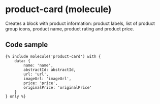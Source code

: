 # product-card (molecule)

Creates a block with product information: product labels, list of product group icons, product name, product rating and product price.

## Code sample

```
{% include molecule('product-card') with {
    data: {
        name: 'name',
        abstractId: abstractId,
        url: 'url',
        imageUrl: 'imageUrl',
        price: 'price',
        originalPrice: 'originalPrice'
    }
} only %}
```
